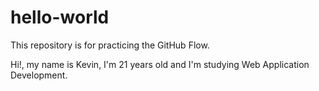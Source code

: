 # hello-world
This repository is for practicing the GitHub Flow.

Hi!, my name is Kevin, I'm 21 years old and I'm studying Web Application Development.
